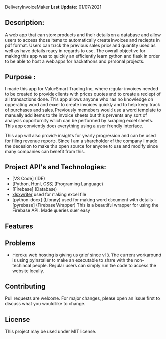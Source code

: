 DeliveryInvoiceMaker
**Last Update:** 01/07/2021

## Description:
A web app that can store products and their details on a database and allow users to access those items to automatically create invoices and reciepts in pdf format. Users can track the previous sales price and quantity used as well as have details ready in regards to use. The overall objective for making this app was to quickly an efficiently learn python and flask in order to be able to host a web apps for hackathons and personal projects. 

## Purpose :

I made this app for ValueSmart Trading Inc, where regular invoices needed to be created to provide clients with prices quotes and to create a reciept of all transactions done.
This app allows anyone who has no knowledge on opperating word and excel to create invoices quickly and to help keep track of purchases and sales. Previously memebers would use a word template to manually add items to the invoice sheets but this prevents any sort of analysis opporturnity which can be performed by scraping excel sheets. This app conviently does everything using a user friendly interface.

This app will also provide insights for yearly progression and can be used for filing revenue reports. 
Since I am a shareholder of the company I made the decesion to make this open source for anyone to use and modify since many companies can benefit from this.


## Project API's and Technologies:
  - [VS Code] (IDE)
  - [Python, Html, CSS] (Programing Language)
  - [Firebase] (Database)
  - [xlsxwriter](Library) used for making excel file
  - [python-docx] (Library) used for making word document with details
  -[pyrebase] (Firebase Wrapper) This is a beautiful wrapper for using the Firebase API. Made queries suer easy
  
## Features

## Problems
  - Heroku web hosting is giving us grief since v13. The current workaround is using pyinstaller to make an executable to share with the non-techincal people. Regular users can simply run the code to access the website locally.


 


## Contributing
Pull requests are welcome. For major changes, please open an issue first to discuss what you would like to change.

## License
This project may be used under MIT license.


